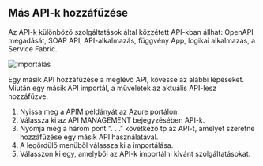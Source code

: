 ## <a name="append-other-apis"></a>Más API-k hozzáfűzése

Az API-k különböző szolgáltatások által közzétett API-kban állhat: OpenAPI megadását, SOAP API, API-alkalmazás, függvény App, logikai alkalmazás, a Service Fabric.

![Importálás](./media/api-management-append-apis/import.png)

Egy másik API hozzáfűzése a meglévő API, kövesse az alábbi lépéseket. Miután egy másik API importál, a műveletek az aktuális API-lesz hozzáfűzve.

1. Nyissa meg a APIM példányát az Azure portálon.
2. Válassza ki az API MANAGEMENT bejegyzésében API-k.
3. Nyomja meg a három pont ". . ." következő tp az API-t, amelyet szeretne hozzáfűzése egy másik API használatával.
4. A legördülő menüből válassza ki a importálása.
5. Válasszon ki egy, amelyből az API-k importálni kívánt szolgáltatásokat.


